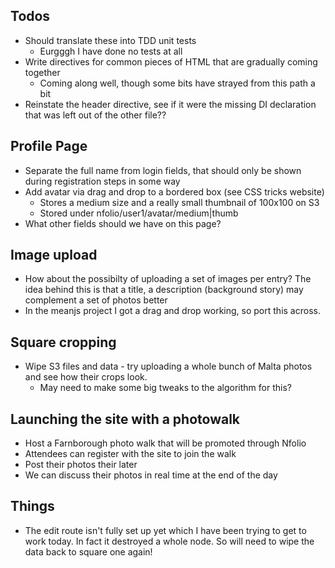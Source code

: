 ## Todos

- Should translate these into TDD unit tests
  - Eurgggh I have done no tests at all 
- Write directives for common pieces of HTML that are gradually coming together
  - Coming along well, though some bits have strayed from this path a bit
- Reinstate the header directive, see if it were the missing DI declaration that was left out of the other file??

## Profile Page

- Separate the full name from login fields, that should only be shown during registration steps in some way
- Add avatar via drag and drop to a bordered box (see CSS tricks website)
  - Stores a medium size and a really small thumbnail of 100x100 on S3
  - Stored under nfolio/user1/avatar/medium|thumb
- What other fields should we have on this page?

## Image upload

- How about the possibilty of uploading a set of images per entry? The idea behind this is that a title, a description (background story) may complement a set of photos better
- In the meanjs project I got a drag and drop working, so port this across.

## Square cropping

- Wipe S3 files and data - try uploading a whole bunch of Malta photos and see how their crops look.
  - May need to make some big tweaks to the algorithm for this?
  
## Launching the site with a photowalk

- Host a Farnborough photo walk that will be promoted through Nfolio
- Attendees can register with the site to join the walk
- Post their photos their later
- We can discuss their photos in real time at the end of the day

## Things

- The edit route isn't fully set up yet which I have been trying to get to work today. In fact it destroyed a whole node. So will need to wipe the data back to square one again!


